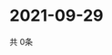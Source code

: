 # 2021-09-29
  共 0条

  <!-- BEGIN -->
  <!-- 最后更新时间Wed Sep 29 2021 16:05:18 GMT+0000 (Coordinated Universal Time) -->
  
  <!-- END -->
  
  